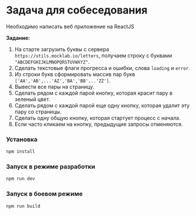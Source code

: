 # Задача для собеседования

Необходимо написать веб приложение на ReactJS

**Задание:**
1. На старте загрузить буквы с сервера `https://utils.mocklab.io/letters`, получаем строку с буквами `"ABCDEFGHIJKLMNOPQRSTUVWXYZ"`.
2. Сделать текстовые флаги прогресса и ошибки, слова `loading` и `error`.
4. Из строки букв сформировать массив пар букв `['AA','AB',...'AZ','BA','BB'...'ZZ']`.
5. Вывести все пары на страницу.
6. Сделать рядом с каждой парой кнопку, которая красит пару в зеленый цвет.
7. Сделать рядом с каждой парой еще одну кнопку, которая удалит эту пару со страницы.
8. Сделать одну общую кнопку, которая стартует процесс с начала. 
9. Если часто кликаем на кнопку, предыдущие запросы отменяются.

### Установка

```sh
npm install
```

### Запуск в режиме разработки

```sh
npm run dev
```

### Запуск в боевом режиме

```sh
npm run build
```
